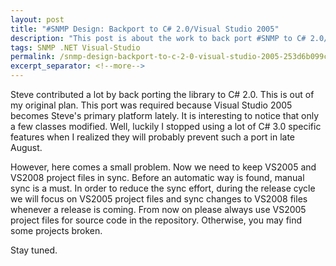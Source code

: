 ```yaml
---
layout: post
title: "#SNMP Design: Backport to C# 2.0/Visual Studio 2005"
description: "This post is about the work to back port #SNMP to C# 2.0/Visual Studio 2005."
tags: SNMP .NET Visual-Studio
permalink: /snmp-design-backport-to-c-2-0-visual-studio-2005-253d6b099c55
excerpt_separator: <!--more-->
---
```

Steve contributed a lot by back porting the library to C# 2.0. This is out of my original plan. This port was required because Visual Studio 2005 becomes Steve's primary platform lately. It is interesting to notice that only a few classes modified. Well, luckily I stopped using a lot of C# 3.0 specific features when I realized they will probably prevent such a port in late August.

However, here comes a small problem. Now we need to keep VS2005 and VS2008 project files in sync. Before an automatic way is found, manual sync is a must. In order to reduce the sync effort, during the release cycle we will focus on VS2005 project files and sync changes to VS2008 files whenever a release is coming. From now on please always use VS2005 project files for source code in the repository. Otherwise, you may find some projects broken.

Stay tuned.
<!--more-->

